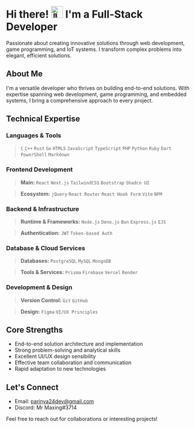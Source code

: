 # Hi there! <picture> <source srcset="https://fonts.gstatic.com/s/e/notoemoji/latest/1f44b/512.webp" type="image/webp"><img src="https://fonts.gstatic.com/s/e/notoemoji/latest/1f44b/512.gif" alt="👋" width="32" height="32"></picture> I'm a Full-Stack Developer

Passionate about creating innovative solutions through web development, game programming, and IoT systems. I transform complex problems into elegant, efficient solutions.

## About Me

I'm a versatile developer who thrives on building end-to-end solutions. With expertise spanning web development, game programming, and embedded systems, I bring a comprehensive approach to every project.

## Technical Expertise

### Languages & Tools
<!-- PROGRAMMING LANGUAGES -->
> `C` `C++` `Rust` `Go` `HTML5` `JavaScript` `TypeScript` `PHP` `Python` `Ruby` `Dart` `PowerShell` `Markdown`

### Frontend Development 
<!-- FRONTEND TECHNOLOGIES -->
> **Main:**
`React` `Next.js` `TailwindCSS` `Bootstrap` `Shadcn UI`

> **Ecosystem:**
`jQuery` `React Router` `React Hook Form` `Vite` `NPM`

### Backend & Infrastructure
<!-- BACKEND TECHNOLOGIES -->
> **Runtime & Frameworks:**
`Node.js` `Deno.js` `Bun` `Express.js` `EJS`

> **Authentication:**
`JWT` `Token-based Auth`

### Database & Cloud Services
<!-- DATABASE AND CLOUD -->
> **Databases:**
`PostgreSQL` `MySQL` `MongoDB`

> **Tools & Services:**
`Prisma` `Firebase` `Vercel` `Render`

### Development & Design
<!-- DEVELOPMENT TOOLS -->
> **Version Control:**
`Git` `GitHub`

> **Design:**
`Figma` `UI/UX Principles`

## Core Strengths

- End-to-end solution architecture and implementation
- Strong problem-solving and analytical skills
- Excellent UI/UX design sensibility
- Effective team collaboration and communication
- Rapid adaptation to new technologies

## Let's Connect

- Email: parinya24dev@gmail.com
- Discord: Mr Maxing#3714

Feel free to reach out for collaborations or interesting projects!
